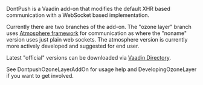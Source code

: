 DontPush is a Vaadin add-on that modifies the default XHR based communication with a WebSocket based implementation.

Currently there are two branches of the add-on. The "ozone layer" branch uses [Atmosphere framework](https://github.com/Atmosphere/atmosphere) for communication as where the "noname" version uses just plain web sockets. The atmosphere version is currently more actively developed and suggested for end user.

Latest "official" versions can be downloaded via [Vaadin Directory](http://vaadin.com/addon/dontpush-ozonelayer).

See DontpushOzoneLayerAddOn for usage help and DevelopingOzoneLayer if you want to get involved.
